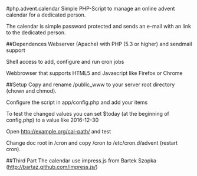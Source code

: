 #php.advent.calendar
Simple PHP-Script to manage an online advent calendar for a dedicated person.

The calendar is simple password protected and sends an e-mail with an link to the dedicated person.

##Dependences
Webserver (Apache) with PHP (5.3 or higher) and sendmail support

Shell access to add, configure and run cron jobs

Webbrowser that supports HTML5 and Javascript like Firefox or Chrome


##Setup
Copy and rename /public_www to your server root directory (chown and chmod).

Configure the script in app/config.php and add your items

To test the changed values you can set $today (at the beginning of config.php) to a value like 2016-12-30

Open http://example.org/cal-path/ and test

Change doc root in /cron and copy /cron to /etc/cron.d/advent (restart cron).

##Third Part
The calendar use impress.js from Bartek Szopka (http://bartaz.github.com/impress.js/)
